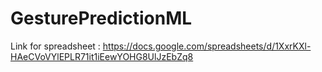 # GesturePredictionML
Link for spreadsheet : https://docs.google.com/spreadsheets/d/1XxrKXl-HAeCVoVYlEPLR71it1iEewYOHG8UlJzEbZq8
